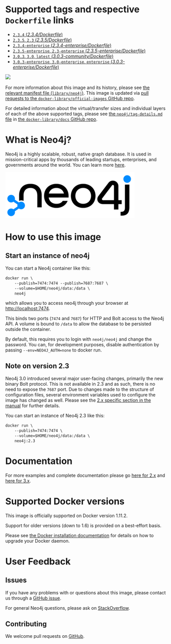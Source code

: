 # Supported tags and respective `Dockerfile` links

-	[`2.3.4` (*2.3.4/Dockerfile*)](https://github.com/neo4j/docker-neo4j/blob/3f379d33f5d08f2e483769427ab1e0b898a819ac/2.3.4/Dockerfile)
-	[`2.3.5`, `2.3` (*2.3.5/Dockerfile*)](https://github.com/neo4j/docker-neo4j/blob/3f379d33f5d08f2e483769427ab1e0b898a819ac/2.3.5/Dockerfile)
-	[`2.3.4-enterprise` (*2.3.4-enterprise/Dockerfile*)](https://github.com/neo4j/docker-neo4j/blob/3f379d33f5d08f2e483769427ab1e0b898a819ac/2.3.4-enterprise/Dockerfile)
-	[`2.3.5-enterprise`, `2.3-enterprise` (*2.3.5-enterprise/Dockerfile*)](https://github.com/neo4j/docker-neo4j/blob/3f379d33f5d08f2e483769427ab1e0b898a819ac/2.3.5-enterprise/Dockerfile)
-	[`3.0.3`, `3.0`, `latest` (*3.0.3-community/Dockerfile*)](https://github.com/neo4j/docker-neo4j-publish/blob/860588baa6a9e97c7d10bdbc0084e4c59f3886a6/3.0.3-community/Dockerfile)
-	[`3.0.3-enterprise`, `3.0-enterprise`, `enterprise` (*3.0.3-enterprise/Dockerfile*)](https://github.com/neo4j/docker-neo4j-publish/blob/860588baa6a9e97c7d10bdbc0084e4c59f3886a6/3.0.3-enterprise/Dockerfile)

[![](https://badge.imagelayers.io/neo4j:latest.svg)](https://imagelayers.io/?images=neo4j:2.3.4,neo4j:2.3.5,neo4j:2.3.4-enterprise,neo4j:2.3.5-enterprise,neo4j:3.0.3,neo4j:3.0.3-enterprise)

For more information about this image and its history, please see [the relevant manifest file (`library/neo4j`)](https://github.com/docker-library/official-images/blob/master/library/neo4j). This image is updated via [pull requests to the `docker-library/official-images` GitHub repo](https://github.com/docker-library/official-images/pulls?q=label%3Alibrary%2Fneo4j).

For detailed information about the virtual/transfer sizes and individual layers of each of the above supported tags, please see [the `neo4j/tag-details.md` file](https://github.com/docker-library/docs/blob/master/neo4j/tag-details.md) in [the `docker-library/docs` GitHub repo](https://github.com/docker-library/docs).

# What is Neo4j?

Neo4j is a highly scalable, robust, native graph database. It is used in mission-critical apps by thousands of leading startups, enterprises, and governments around the world. You can learn more [here](http://neo4j.com/developer).

![logo](https://raw.githubusercontent.com/docker-library/docs/2289fb3b561c63750032ac74ff65034c0e486072/neo4j/logo.png)

# How to use this image

## Start an instance of neo4j

You can start a Neo4j container like this:

```console
docker run \
    --publish=7474:7474 --publish=7687:7687 \
    --volume=$HOME/neo4j/data:/data \
    neo4j
```

which allows you to access neo4j through your browser at [http://localhost:7474](http://localhost:7474).

This binds two ports (`7474` and `7687`) for HTTP and Bolt access to the Neo4j API. A volume is bound to `/data` to allow the database to be persisted outside the container.

By default, this requires you to login with `neo4j/neo4j` and change the password. You can, for development purposes, disable authentication by passing `--env=NEO4J_AUTH=none` to docker run.

## Note on version 2.3

Neo4j 3.0 introduced several major user-facing changes, primarily the new binary Bolt protocol. This is not available in 2.3 and as such, there is no need to expose the `7687` port. Due to changes made to the structure of configuration files, several environment variables used to configure the image has changed as well. Please see the [2.x specific section in the manual](http://neo4j.com/developer/docker-2.x/) for further details.

You can start an instance of Neo4j 2.3 like this:

```console
docker run \
    --publish=7474:7474 \
    --volume=$HOME/neo4j/data:/data \
    neo4j:2.3
```

# Documentation

For more examples and complete documentation please go [here for 2.x](http://neo4j.com/developer/docker-2.x/) and [here for 3.x](http://neo4j.com/developer/docker-3.x/).

# Supported Docker versions

This image is officially supported on Docker version 1.11.2.

Support for older versions (down to 1.6) is provided on a best-effort basis.

Please see [the Docker installation documentation](https://docs.docker.com/installation/) for details on how to upgrade your Docker daemon.

# User Feedback

## Issues

If you have any problems with or questions about this image, please contact us through a [GitHub issue](https://github.com/neo4j/docker-neo4j/issues).

For general Neo4j questions, please ask on [StackOverflow](http://stackoverflow.com/questions/tagged/neo4j).

## Contributing

We welcome pull requests on [GitHub](https://github.com/neo4j/docker-neo4j/pulls).
